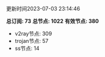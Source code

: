 更新时间2023-07-03 23:14:46

**总订阅: 73**
**总节点: 1022**
**有效节点: 380**
- v2ray节点: 309
- trojan节点: 57
- ss节点: 14
